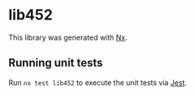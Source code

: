 # lib452

This library was generated with [Nx](https://nx.dev).


## Running unit tests

Run `nx test lib452` to execute the unit tests via [Jest](https://jestjs.io).


